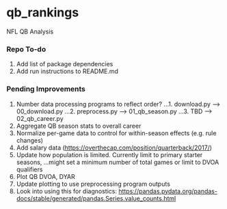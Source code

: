 # qb_rankings
NFL QB Analysis

### Repo To-do
1. Add list of package dependencies
2. Add run instructions to README.md

### Pending Improvements
1. Number data processing programs to reflect order?
...1. download.py --> 00_download.py
...2. preprocess.py --> 01_qb_season.py
...3. TBD --> 02_qb_career.py
2. Aggregate QB season stats to overall career
3. Normalize per-game data to control for within-season effects (e.g. rule changes)
4. Add salary data (https://overthecap.com/position/quarterback/2017/)
5. Update how population is limited. Currently limit to primary starter seasons,
...might set a minimum number of total games or limit to DVOA qualifiers
6. Plot QB DVOA, DYAR 
7. Update plotting to use preprocessing program outputs
8. Look into using this for diagnostics: https://pandas.pydata.org/pandas-docs/stable/generated/pandas.Series.value_counts.html
